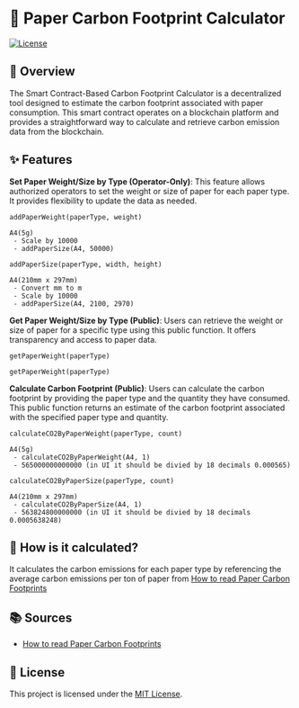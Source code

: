 # 🌳 Paper Carbon Footprint Calculator

[![License](https://img.shields.io/badge/License-MIT-blue.svg)](LICENSE)

## 📖 Overview
The Smart Contract-Based Carbon Footprint Calculator is a decentralized tool designed to estimate the carbon footprint associated with paper consumption. This smart contract operates on a blockchain platform and provides a straightforward way to calculate and retrieve carbon emission data from the blockchain.

## ✨ Features
**Set Paper Weight/Size by Type (Operator-Only)**: This feature allows authorized operators to set the weight or size of paper for each paper type. It provides flexibility to update the data as needed.
```
addPaperWeight(paperType, weight)

A4(5g)
 - Scale by 10000
 - addPaperSize(A4, 50000)
```
```
addPaperSize(paperType, width, height)

A4(210mm x 297mm)
 - Convert mm to m
 - Scale by 10000
 - addPaperSize(A4, 2100, 2970)
```

**Get Paper Weight/Size by Type (Public)**: Users can retrieve the weight or size of paper for a specific type using this public function. It offers transparency and access to paper data.
```
getPaperWeight(paperType)
```
```
getPaperWeight(paperType)
```

**Calculate Carbon Footprint (Public)**: Users can calculate the carbon footprint by providing the paper type and the quantity they have consumed. This public function returns an estimate of the carbon footprint associated with the specified paper type and quantity.
```
calculateCO2ByPaperWeight(paperType, count)

A4(5g)
 - calculateCO2ByPaperWeight(A4, 1)
 - 565000000000000 (in UI it should be divied by 18 decimals 0.000565)
```
```
calculateCO2ByPaperSize(paperType, count)

A4(210mm x 297mm)
 - calculateCO2ByPaperSize(A4, 1)
 - 563824800000000 (in UI it should be divied by 18 decimals 0.0005638248)
```

## 📝 How is it calculated?
It calculates the carbon emissions for each paper type by referencing the average carbon emissions per ton of paper from [How to read Paper Carbon Footprints](https://www.holmen.com/en/paper/sustainability/sustainability-stories/how-to-undrestand-carbon-footprints)

## 📚 Sources
- [How to read Paper Carbon Footprints](https://www.holmen.com/en/paper/sustainability/sustainability-stories/how-to-undrestand-carbon-footprints)

## 📄 License
This project is licensed under the [MIT License](LICENSE).